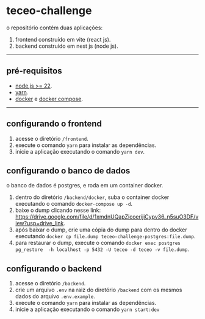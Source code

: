 # teceo-challenge

o repositório contém duas aplicações:

1. frontend construído em vite (react js).
2. backend construído em nest js (node js).

---

## pré-requisitos

- [node.js >= 22](https://nodejs.org/).
- [yarn](https://yarnpkg.com/).
- [docker](https://docs.docker.com/) e [docker compose](https://docs.docker.com/compose/).

---

## configurando o frontend

1. acesse o diretório `/frontend`.
2. execute o comando `yarn` para instalar as dependências.
3. inicie a aplicação executando o comando `yarn dev`.

## configurando o banco de dados

o banco de dados é postgres, e roda em um container docker.

1. dentro do diretório `/backend/docker`, suba o container docker executando o comando `docker-compose up -d`.
2. baixe o dump clicando nesse link: <https://drive.google.com/file/d/1xmdnUQapZicoerijiCypv36_n5suO3DF/view?usp=drive_link>.
3. após baixar o dump, crie uma cópia do dump para dentro do docker executando `docker cp file.dump teceo-challenge-postgres:file.dump`.
4. para restaurar o dump, execute o comando `docker exec postgres pg_restore  -h localhost -p 5432 -U teceo -d teceo -v file.dump`.

## configurando o backend

1. acesse o diretório `/backend`.
2. crie um arquivo `.env` na raiz do diretório `/backend` com os mesmos dados do arquivo `.env.example`.
3. execute o comando `yarn` para instalar as dependências.
4. inicie a aplicação executando o comando `yarn start:dev`
